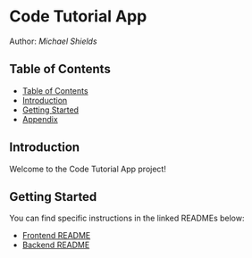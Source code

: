 <h1>Code Tutorial App</h1>
Author: <cite>Michael Shields</cite>

## Table of Contents

- [Table of Contents](#table-of-contents)
- [Introduction](#introduction)
- [Getting Started](#getting-started)
- [Appendix](docs/APPENDIX.md)

## Introduction

Welcome to the Code Tutorial App project!

## Getting Started

You can find specific instructions in the linked READMEs below:

- [Frontend README](docs/README.frontend.md)
- [Backend README](docs/README.backend.md)


